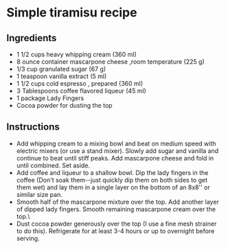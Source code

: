 # Simple tiramisu recipe
## Ingredients
- 1 1/2 cups heavy whipping cream (360 ml)
- 8 ounce container mascarpone cheese ,room temperature (225 g)
- 1/3 cup granulated sugar (67 g)
- 1 teaspoon vanilla extract (5 ml)
- 1 1/2 cups cold espresso , prepared (360 ml)
- 3 Tablespoons coffee flavored liqueur (45 ml)
- 1 package Lady Fingers
- Cocoa powder for dusting the top

## Instructions
- Add whipping cream to a mixing bowl and beat on medium speed with electric mixers (or use a stand mixer). Slowly add sugar and vanilla and continue to beat until stiff peaks. Add mascarpone cheese and fold in until combined. Set aside.
- Add coffee and liqueur to a shallow bowl. Dip the lady fingers in the coffee (Don't soak them--just quickly dip them on both sides to get them wet) and lay them in a single layer on the bottom of an 8x8'' or similar size pan.
- Smooth half of the mascarpone mixture over the top. Add another layer of dipped lady fingers. Smooth remaining mascarpone cream over the top.\
- Dust cocoa powder generously over the top (I use a fine mesh strainer to do this). Refrigerate for at least 3-4 hours or up to overnight before serving.
